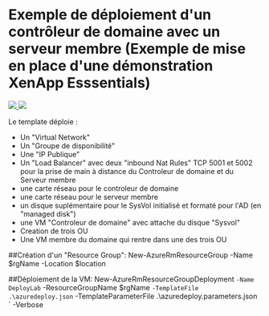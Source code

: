 # Exemple de déploiement d'un contrôleur de domaine avec un serveur membre (Exemple de mise en place d'une démonstration XenApp Esssentials)

<a href="https://portal.azure.com/#create/Microsoft.Template/uri/https%3A%2F%2Fraw.githubusercontent.com%2FPierre-Chesne%2Fazure%2Fmaster%2Fazure-quickstart-templates%2F101-vm-simple-disk-app-init%2Fazuredeploy.json" target="_blank">
    <img src="http://azuredeploy.net/deploybutton.png"/>
</a>
<a href="http://armviz.io/#/?load=https%3A%2F%2Fraw.githubusercontent.com%2FPierre-Chesne%2Fazure%2Fmaster%2Fazure-quickstart-templates%2F101-vm-simple-disk-app-init%2Fazuredeploy.json" target="_blank">
    <img src="http://armviz.io/visualizebutton.png"/>
</a>



Le template déploie :
- Un "Virtual Network"
- Un "Groupe de disponibilité"
- Une "IP Publique"
- Un "Load Balancer" avec deux "inbound Nat Rules" TCP 5001 et 5002 pour la prise de main à distance du Controleur de domaine et du Serveur membre
- une carte réseau pour le controleur de domaine
- une carte réseau pour le serveur membre
- un disque suplémentaire pour le SysVol initialisé et formaté pour l'AD (en "managed disk")
- une VM "Controleur de domaine" avec attache du disque "Sysvol"
- Creation de trois OU
- Une VM membre du domaine qui rentre dans une des trois OU


##Création d'un "Resource Group":
New-AzureRmResourceGroup -Name $rgName -Location $location 


##Déploiement de la VM:
New-AzureRmResourceGroupDeployment `
-Name DeployLab `
-ResourceGroupName $rgName `
-TemplateFile .\azuredeploy.json `
-TemplateParameterFile .\azuredeploy.parameters.json `
-Verbose

